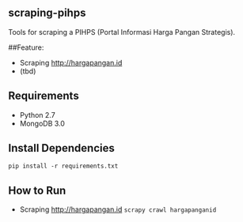 ## scraping-pihps
Tools for scraping a PIHPS (Portal Informasi Harga Pangan Strategis).

##Feature:
* Scraping http://hargapangan.id
* (tbd)

## Requirements
* Python 2.7
* MongoDB 3.0

## Install Dependencies
```pip install -r requirements.txt```

## How to Run
* Scraping http://hargapangan.id 
```scrapy crawl hargapanganid```
